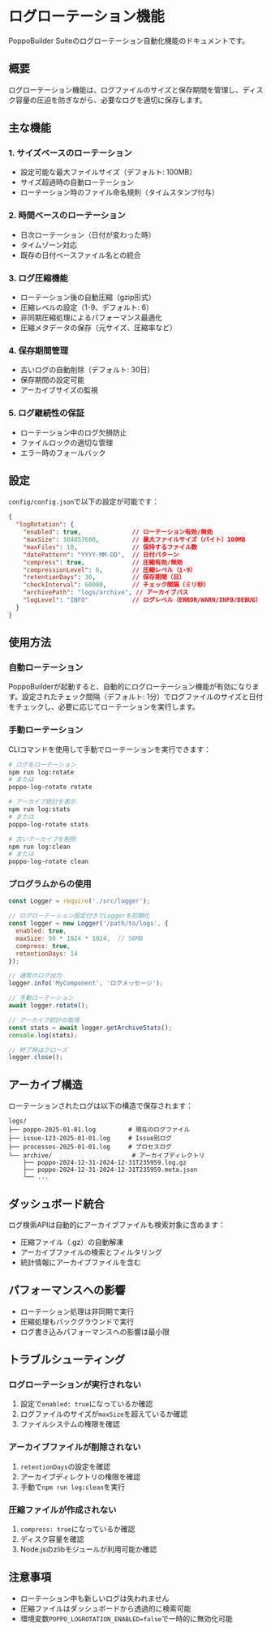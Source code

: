# ログローテーション機能

PoppoBuilder Suiteのログローテーション自動化機能のドキュメントです。

## 概要

ログローテーション機能は、ログファイルのサイズと保存期間を管理し、ディスク容量の圧迫を防ぎながら、必要なログを適切に保存します。

## 主な機能

### 1. サイズベースのローテーション
- 設定可能な最大ファイルサイズ（デフォルト: 100MB）
- サイズ超過時の自動ローテーション
- ローテーション時のファイル命名規則（タイムスタンプ付与）

### 2. 時間ベースのローテーション
- 日次ローテーション（日付が変わった時）
- タイムゾーン対応
- 既存の日付ベースファイル名との統合

### 3. ログ圧縮機能
- ローテーション後の自動圧縮（gzip形式）
- 圧縮レベルの設定（1-9、デフォルト: 6）
- 非同期圧縮処理によるパフォーマンス最適化
- 圧縮メタデータの保存（元サイズ、圧縮率など）

### 4. 保存期間管理
- 古いログの自動削除（デフォルト: 30日）
- 保存期間の設定可能
- アーカイブサイズの監視

### 5. ログ継続性の保証
- ローテーション中のログ欠損防止
- ファイルロックの適切な管理
- エラー時のフォールバック

## 設定

`config/config.json`で以下の設定が可能です：

```json
{
  "logRotation": {
    "enabled": true,              // ローテーション有効/無効
    "maxSize": 104857600,         // 最大ファイルサイズ（バイト）100MB
    "maxFiles": 10,               // 保持するファイル数
    "datePattern": "YYYY-MM-DD",  // 日付パターン
    "compress": true,             // 圧縮有効/無効
    "compressionLevel": 6,        // 圧縮レベル（1-9）
    "retentionDays": 30,          // 保存期間（日）
    "checkInterval": 60000,       // チェック間隔（ミリ秒）
    "archivePath": "logs/archive", // アーカイブパス
    "logLevel": "INFO"            // ログレベル（ERROR/WARN/INFO/DEBUG）
  }
}
```

## 使用方法

### 自動ローテーション

PoppoBuilderが起動すると、自動的にログローテーション機能が有効になります。設定されたチェック間隔（デフォルト: 1分）でログファイルのサイズと日付をチェックし、必要に応じてローテーションを実行します。

### 手動ローテーション

CLIコマンドを使用して手動でローテーションを実行できます：

```bash
# ログをローテーション
npm run log:rotate
# または
poppo-log-rotate rotate

# アーカイブ統計を表示
npm run log:stats
# または
poppo-log-rotate stats

# 古いアーカイブを削除
npm run log:clean
# または
poppo-log-rotate clean
```

### プログラムからの使用

```javascript
const Logger = require('./src/logger');

// ログローテーション設定付きでLoggerを初期化
const logger = new Logger('/path/to/logs', {
  enabled: true,
  maxSize: 50 * 1024 * 1024,  // 50MB
  compress: true,
  retentionDays: 14
});

// 通常のログ出力
logger.info('MyComponent', 'ログメッセージ');

// 手動ローテーション
await logger.rotate();

// アーカイブ統計の取得
const stats = await logger.getArchiveStats();
console.log(stats);

// 終了時はクローズ
logger.close();
```

## アーカイブ構造

ローテーションされたログは以下の構造で保存されます：

```
logs/
├── poppo-2025-01-01.log         # 現在のログファイル
├── issue-123-2025-01-01.log     # Issue別ログ
├── processes-2025-01-01.log     # プロセスログ
└── archive/                      # アーカイブディレクトリ
    ├── poppo-2024-12-31-2024-12-31T235959.log.gz
    ├── poppo-2024-12-31-2024-12-31T235959.meta.json
    └── ...
```

## ダッシュボード統合

ログ検索APIは自動的にアーカイブファイルも検索対象に含めます：

- 圧縮ファイル（.gz）の自動解凍
- アーカイブファイルの検索とフィルタリング
- 統計情報にアーカイブファイルを含む

## パフォーマンスへの影響

- ローテーション処理は非同期で実行
- 圧縮処理もバックグラウンドで実行
- ログ書き込みパフォーマンスへの影響は最小限

## トラブルシューティング

### ログローテーションが実行されない

1. 設定で`enabled: true`になっているか確認
2. ログファイルのサイズが`maxSize`を超えているか確認
3. ファイルシステムの権限を確認

### アーカイブファイルが削除されない

1. `retentionDays`の設定を確認
2. アーカイブディレクトリの権限を確認
3. 手動で`npm run log:clean`を実行

### 圧縮ファイルが作成されない

1. `compress: true`になっているか確認
2. ディスク容量を確認
3. Node.jsのzlibモジュールが利用可能か確認

## 注意事項

- ローテーション中も新しいログは失われません
- 圧縮ファイルはダッシュボードから透過的に検索可能
- 環境変数`POPPO_LOGROTATION_ENABLED=false`で一時的に無効化可能